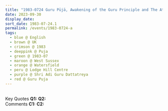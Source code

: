```yaml
---
title: "1983-0724 Guru Pūjā, Awakening of the Guru Principle and The Atīta State, Lodge Hill Centre, Watersfield (5 kms SW of Pulborough), West Sussex, UK"
date: 2023-09-30
display_date: 
sort_date: 1983-07-24.1
permalink: /events/1983-0724-a
tags:
  - blue @ English
  - brown @ UK
  - crimson @ 1983
  - deeppink @ Puja
  - green @ 1983-07
  - maroon @ West Sussex
  - orange @ Watersfield
  - peru @ Lodge Hill Centre
  - purple @ Shri Adi Guru Dattatreya 
  - red @ Guru Puja
---
```


<br>

<wave-list>
  <list-title color="DarkSeaGreen" width="55">Key Quotes</list-title>
  <list-item color="BlanchedAlmond" width="280"><b>Q1:</b> <i></i></list-item>
  <list-item color="Lavender" width="280"><b>Q2:</b> <i></i></list-item>
</wave-list>

<br>

<wave-list>
  <list-title color="DarkSeaGreen" width="55">Comments</list-title>
  <list-item color="BlanchedAlmond" width="280"><b>C1:</b> <i></i></list-item>
  <list-item color="Lavender" width="280"><b>C2:</b> <i></i></list-item>
</wave-list>